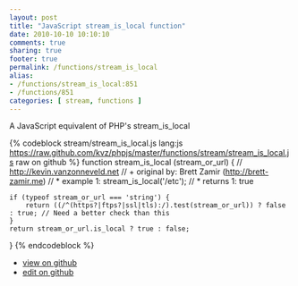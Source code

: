 ```yaml
---
layout: post
title: "JavaScript stream_is_local function"
date: 2010-10-10 10:10:10
comments: true
sharing: true
footer: true
permalink: /functions/stream_is_local
alias:
- /functions/stream_is_local:851
- /functions/851
categories: [ stream, functions ]
---
```

A JavaScript equivalent of PHP's stream_is_local
<!-- more -->
{% codeblock stream/stream_is_local.js lang:js https://raw.github.com/kvz/phpjs/master/functions/stream/stream_is_local.js raw on github %}
function stream_is_local (stream_or_url) {
    // http://kevin.vanzonneveld.net
    // +   original by: Brett Zamir (http://brett-zamir.me)
    // *     example 1: stream_is_local('/etc');
    // *     returns 1: true

    if (typeof stream_or_url === 'string') {
        return ((/^(https?|ftps?|ssl|tls):/).test(stream_or_url)) ? false : true; // Need a better check than this
    }
    return stream_or_url.is_local ? true : false;
}
{% endcodeblock %}
<ul>
 <li><a href="https://github.com/kvz/phpjs/blob/master/functions/stream/stream_is_local.js">view on github</a></li>
 <li><a href="https://github.com/kvz/phpjs/edit/master/functions/stream/stream_is_local.js">edit on github</a></li>
</ul>
